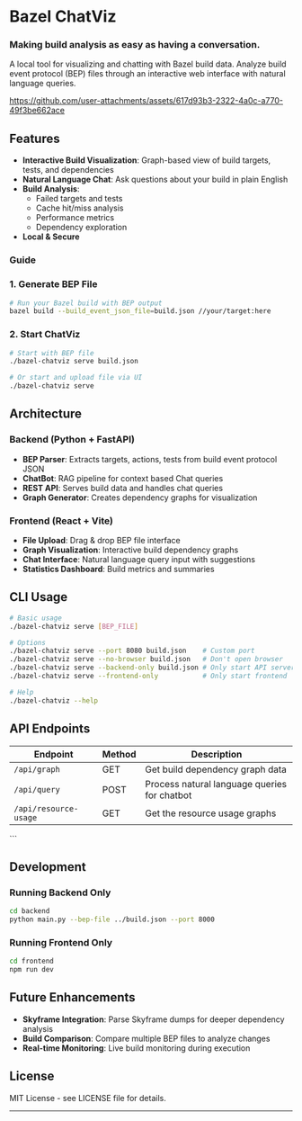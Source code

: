 # Bazel ChatViz
### Making build analysis as easy as having a conversation.

A local tool for visualizing and chatting with Bazel build data. Analyze build event protocol (BEP) files through an interactive web interface with natural language queries.


https://github.com/user-attachments/assets/617d93b3-2322-4a0c-a770-49f3be662ace



## Features

- **Interactive Build Visualization**: Graph-based view of build targets, tests, and dependencies
- **Natural Language Chat**: Ask questions about your build in plain English
- **Build Analysis**: 
  - Failed targets and tests
  - Cache hit/miss analysis
  - Performance metrics
  - Dependency exploration
- **Local & Secure**

### Guide

### 1. Generate BEP File

```bash
# Run your Bazel build with BEP output
bazel build --build_event_json_file=build.json //your/target:here
```

### 2. Start ChatViz

```bash
# Start with BEP file
./bazel-chatviz serve build.json

# Or start and upload file via UI
./bazel-chatviz serve
```

## Architecture

### Backend (Python + FastAPI)
- **BEP Parser**: Extracts targets, actions, tests from build event protocol JSON
- **ChatBot**: RAG pipeline for context based Chat queries
- **REST API**: Serves build data and handles chat queries
- **Graph Generator**: Creates dependency graphs for visualization

### Frontend (React + Vite)
- **File Upload**: Drag & drop BEP file interface
- **Graph Visualization**: Interactive build dependency graphs
- **Chat Interface**: Natural language query input with suggestions
- **Statistics Dashboard**: Build metrics and summaries


## CLI Usage

```bash
# Basic usage
./bazel-chatviz serve [BEP_FILE]

# Options
./bazel-chatviz serve --port 8080 build.json    # Custom port
./bazel-chatviz serve --no-browser build.json   # Don't open browser
./bazel-chatviz serve --backend-only build.json # Only start API server
./bazel-chatviz serve --frontend-only           # Only start frontend

# Help
./bazel-chatviz --help
```

## API Endpoints

| Endpoint | Method | Description |
|----------|---------|-------------|
| `/api/graph` | GET | Get build dependency graph data |
| `/api/query` | POST | Process natural language queries for chatbot |
| `/api/resource-usage` | GET | Get the resource usage graphs |
\```

## Development

### Running Backend Only
```bash
cd backend
python main.py --bep-file ../build.json --port 8000
```

### Running Frontend Only
```bash
cd frontend
npm run dev
```


## Future Enhancements

- **Skyframe Integration**: Parse Skyframe dumps for deeper dependency analysis
- **Build Comparison**: Compare multiple BEP files to analyze changes
- **Real-time Monitoring**: Live build monitoring during execution


## License

MIT License - see LICENSE file for details.

---
